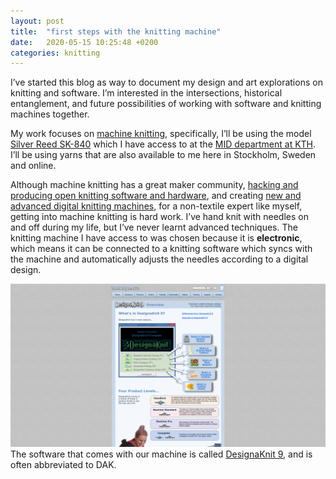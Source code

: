 ```yaml
---
layout: post
title:  "first steps with the knitting machine"
date:   2020-05-15 10:25:48 +0200
categories: knitting
---
```


I’ve started this blog as way to document my design and art explorations on knitting and software. I’m interested in the intersections, historical entanglement, and future possibilities of working with software and knitting machines together.

My work focuses on [machine knitting](https://en.wikipedia.org/wiki/Knitting_machine), specifically, I’ll be using the model [Silver Reed SK-840](https://www.brothershopen.se/stickmaskiner/maskiner/sk-840-standardstickare) which I have access to at the [MID department at KTH](https://www.kth.se/mid/division-of-media-technology-and-interaction-design-1.780301). I’ll be using yarns that are also available to me here in Stockholm, Sweden and online.

Although machine knitting has a great maker community, [hacking and producing open knitting software and hardware](https://ayab-knitting.com/), and creating [new and advanced digital knitting machines](https://www.kniterate.com/), for a non-textile expert like myself, getting into machine knitting is hard work. I’ve hand knit with needles on and off during my life, but I’ve never learnt advanced techniques. The knitting machine I have access to was chosen because it is **electronic**, which means it can be connected to a knitting software which syncs with the machine and automatically adjusts the needles according to a digital design. 

![](/assets/designaknit.png)
The software that comes with our machine is called [DesignaKnit 9](https://www.softbyte.co.uk/designaknit9.htm), and is often abbreviated to DAK.
